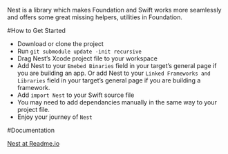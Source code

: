 Nest is a library which makes Foundation and Swift works more seamlessly and offers some great missing helpers, utilities in Foundation.

#How to Get Started

- Download or clone the project
- Run `git submodule update -init recursive`
- Drag Nest’s Xcode project file to your workspace
- Add Nest to your `Emebed Binaries` field in your target’s general page if you are building an app. Or add Nest to your `Linked Frameworks and Libraries` field in your target’s general page if you are building a framework.
- Add `import Nest` to your Swift source file
- You may need to add dependancies manually in the same way to your project file.
- Enjoy your journey of `Nest`

#Documentation

[Nest at Readme.io](https://nest.readme.io/docs)

